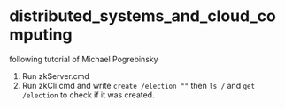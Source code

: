 # distributed_systems_and_cloud_computing
following tutorial of Michael Pogrebinsky


1. Run zkServer.cmd
2. Run zkCli.cmd and write `create /election ""` then `ls /` and `get /election` to check if it was created.
